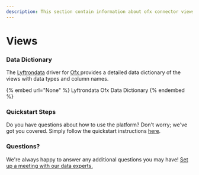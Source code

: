 ```yaml
---
description: This section contain information about ofx connector views information
---
```


# Views

### Data Dictionary

The [Lyftrondata](https://www.lyftrondata.com/) driver for [Ofx](None/)[ ](https://www.lyftrondata.com/integration/ofx/)provides a detailed data dictionary of the views with data types and column names.

{% embed url="None" %}
Lyftrondata Ofx Data Dictionary
{% endembed %}

### Quickstart Steps

Do you have questions about how to use the platform? Don't worry; we've got you covered. Simply follow the quickstart instructions [here](../README.md).

### Questions? <a href="#questions" id="questions"></a>

We're always happy to answer any additional questions you may have! [Set up a meeting with our data experts.](https://www.lyftrondata.com/book-a-meeting/)


